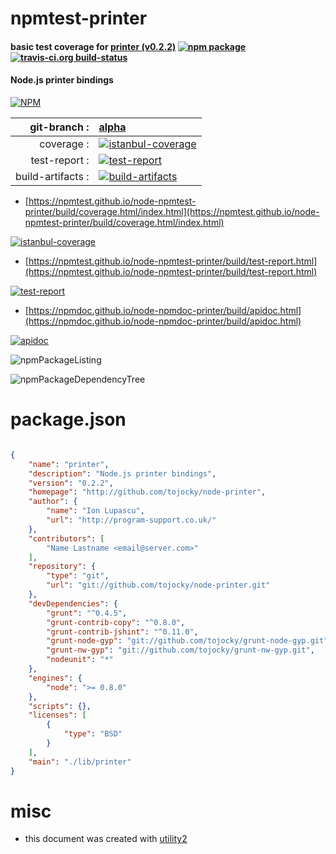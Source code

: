 # npmtest-printer

#### basic test coverage for  [printer (v0.2.2)](http://github.com/tojocky/node-printer)  [![npm package](https://img.shields.io/npm/v/npmtest-printer.svg?style=flat-square)](https://www.npmjs.org/package/npmtest-printer) [![travis-ci.org build-status](https://api.travis-ci.org/npmtest/node-npmtest-printer.svg)](https://travis-ci.org/npmtest/node-npmtest-printer)

#### Node.js printer bindings

[![NPM](https://nodei.co/npm/printer.png?downloads=true&downloadRank=true&stars=true)](https://www.npmjs.com/package/printer)

| git-branch : | [alpha](https://github.com/npmtest/node-npmtest-printer/tree/alpha)|
|--:|:--|
| coverage : | [![istanbul-coverage](https://npmtest.github.io/node-npmtest-printer/build/coverage.badge.svg)](https://npmtest.github.io/node-npmtest-printer/build/coverage.html/index.html)|
| test-report : | [![test-report](https://npmtest.github.io/node-npmtest-printer/build/test-report.badge.svg)](https://npmtest.github.io/node-npmtest-printer/build/test-report.html)|
| build-artifacts : | [![build-artifacts](https://npmtest.github.io/node-npmtest-printer/glyphicons_144_folder_open.png)](https://github.com/npmtest/node-npmtest-printer/tree/gh-pages/build)|

- [https://npmtest.github.io/node-npmtest-printer/build/coverage.html/index.html](https://npmtest.github.io/node-npmtest-printer/build/coverage.html/index.html)

[![istanbul-coverage](https://npmtest.github.io/node-npmtest-printer/build/screenCapture.buildCi.browser.%252Ftmp%252Fbuild%252Fcoverage.lib.html.png)](https://npmtest.github.io/node-npmtest-printer/build/coverage.html/index.html)

- [https://npmtest.github.io/node-npmtest-printer/build/test-report.html](https://npmtest.github.io/node-npmtest-printer/build/test-report.html)

[![test-report](https://npmtest.github.io/node-npmtest-printer/build/screenCapture.buildCi.browser.%252Ftmp%252Fbuild%252Ftest-report.html.png)](https://npmtest.github.io/node-npmtest-printer/build/test-report.html)

- [https://npmdoc.github.io/node-npmdoc-printer/build/apidoc.html](https://npmdoc.github.io/node-npmdoc-printer/build/apidoc.html)

[![apidoc](https://npmdoc.github.io/node-npmdoc-printer/build/screenCapture.buildCi.browser.%252Ftmp%252Fbuild%252Fapidoc.html.png)](https://npmdoc.github.io/node-npmdoc-printer/build/apidoc.html)

![npmPackageListing](https://npmtest.github.io/node-npmtest-printer/build/screenCapture.npmPackageListing.svg)

![npmPackageDependencyTree](https://npmtest.github.io/node-npmtest-printer/build/screenCapture.npmPackageDependencyTree.svg)



# package.json

```json

{
    "name": "printer",
    "description": "Node.js printer bindings",
    "version": "0.2.2",
    "homepage": "http://github.com/tojocky/node-printer",
    "author": {
        "name": "Ion Lupascu",
        "url": "http://program-support.co.uk/"
    },
    "contributors": [
        "Name Lastname <email@server.com>"
    ],
    "repository": {
        "type": "git",
        "url": "git://github.com/tojocky/node-printer.git"
    },
    "devDependencies": {
        "grunt": "^0.4.5",
        "grunt-contrib-copy": "^0.8.0",
        "grunt-contrib-jshint": "^0.11.0",
        "grunt-node-gyp": "git://github.com/tojocky/grunt-node-gyp.git",
        "grunt-nw-gyp": "git://github.com/tojocky/grunt-nw-gyp.git",
        "nodeunit": "*"
    },
    "engines": {
        "node": ">= 0.8.0"
    },
    "scripts": {},
    "licenses": [
        {
            "type": "BSD"
        }
    ],
    "main": "./lib/printer"
}
```



# misc
- this document was created with [utility2](https://github.com/kaizhu256/node-utility2)
